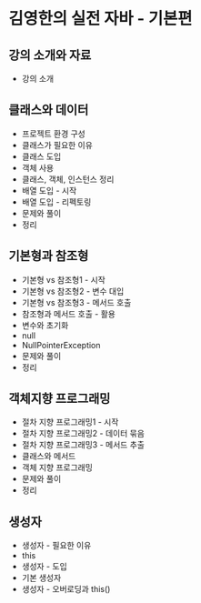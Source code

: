# 김영한의 실전 자바 - 기본편

## 강의 소개와 자료

- 강의 소개

## 클래스와 데이터

- 프로젝트 환경 구성
- 클래스가 필요한 이유
- 클래스 도입
- 객체 사용
- 클래스, 객체, 인스턴스 정리
- 배열 도입 - 시작
- 배열 도입 - 리펙토링
- 문제와 풀이
- 정리

## 기본형과 참조형

- 기본형 vs 참조형1 - 시작
- 기본형 vs 참조형2 - 변수 대입
- 기본형 vs 참조형3 - 메서드 호출
- 참조형과 메서드 호출 - 활용
- 변수와 초기화
- null
- NullPointerException
- 문제와 풀이
- 정리

## 객체지향 프로그래밍

- 절차 지향 프로그래밍1 - 시작
- 절차 지향 프로그래밍2 - 데이터 묶음
- 절차 지향 프로그래밍3 - 메서드 추출
- 클래스와 메서드
- 객체 지향 프로그래밍
- 문제와 풀이
- 정리

## 생성자

- 생성자 - 필요한 이유
- this
- 생성자 - 도입
- 기본 생성자
- 생성자 - 오버로딩과 this()